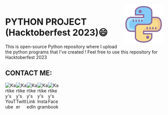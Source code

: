 <img src="pyicon.png" align="right" />

# PYTHON PROJECT (Hacktoberfest 2023)😄

This is open-source Python repository where I upload the python programs that I've created !
Feel free to use this repository for Hacktoberfest 2023

## CONTACT ME:
<!--[<img align="left" alt="Notepad Tricks" width="34px" src="https://img.icons8.com/office/48/000000/globe.png" />][website]-->
[<img align="left" alt="Kartikey's YouTube" width="34px" src="https://img.icons8.com/color/48/000000/youtube-play.png" />][youtube]
[<img align="left" alt="Kartikey's Twitter" width="34px" src="https://img.icons8.com/color/48/000000/twitter.png" />][twitter]
[<img align="left" alt="Kartikey's LinkedIn" width="34px" src="https://img.icons8.com/color/48/000000/linkedin.png"/>][linkedin]
[<img align="left" alt="Kartikey's Instagram" width="34px" src="https://img.icons8.com/fluency/48/000000/instagram-new.png" />][instagram]
[<img align="left" alt="Kartikey's Facebook" width="34px" src="https://img.icons8.com/color/48/000000/facebook-new.png" />][fb]


[website]: https://coolnotepad.webs.com
[twitter]: https://twitter.com/kartikey5
[youtube]: https://youtube.com/kartikeysingh6
[instagram]: https://instagram.com/kartikey.jpeg
[linkedin]: https://linkedin.com/in/kartikeysingh6
[hackerrank]: https://www.hackerrank.com/kartikeysingh_6
[codcf]: https://www.codechef.com/users/kartikeysingh6
[fb]: https://www.facebook.com/kartikeysingh6


